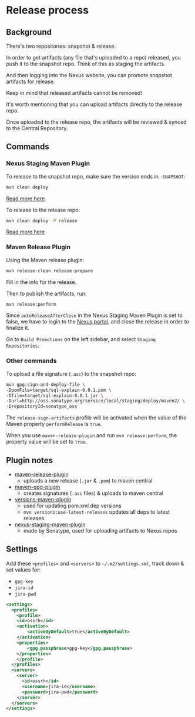 # Release process

## Background

There's two repositories: snapshot & release.

In order to get artifacts (any file that's uploaded to a repo) released, you push it to the snapshot repo. Think of this as staging the artifacts.

And then logging into the Nexus website, you can promote snapshot artifacts for release.

Keep in mind that released artifacts cannot be removed!

It's worth mentioning that you can upload artifacts directly to the release repo.

Once uploaded to the release repo, the artifacts will be reviewed & synced to the Central Repository.

## Commands

### Nexus Staging Maven Plugin

To release to the snapshot repo, make sure the version ends in `-SNAPSHOT`:
```bash
mvn clean deploy
```

[Read more here](https://central.sonatype.org/publish/publish-maven/#performing-a-snapshot-deployment)

To release to the release repo:
```bash
mvn clean deploy -P release
```

[Read more here](https://central.sonatype.org/publish/publish-maven/#performing-a-release-deployment)

### Maven Release Plugin

Using the Maven release plugin:

```bash
mvn release:clean release:prepare
```

Fill in the info for the release.

Then to publish the artifacts, run:
```bash
mvn release:perform
```

Since `autoReleaseAfterClose` in the Nexus Staging Maven Plugin is set to false, we have to login to the [Nexus portal](https://s01.oss.sonatype.org/), and close the release in order to finalize it.

Go to `Build Promotions` on the left sidebar, and select `Staging Repositories`.

### Other commands

To upload a file signature (`.asc`) to the snapshot repo:
```bash
mvn gpg:sign-and-deploy-file \
-DpomFile=target/sql-explain-0.0.1.pom \
-Dfile=target/sql-explain-0.0.1.jar \
-Durl=http://oss.sonatype.org/service/local/staging/deploy/maven2/ \
-DrepositoryId=sonatype_oss
```

The `release-sign-artifacts` profile will be activated when the value of the Maven property `performRelease` is `true`.

When you use `maven-release-plugin` and run `mvn release:perform`, the property value will be set to `true`.

## Plugin notes

- [maven-release-plugin](https://maven.apache.org/maven-release/maven-release-plugin/)
  - uploads a new release (`.jar` & `.pom`) to maven central
- [maven-gpg-plugin](https://maven.apache.org/plugins/maven-gpg-plugin/)
  - creates signatures (`.asc` files) & uploads to maven central
- [versions-maven-plugin](https://www.mojohaus.org/versions-maven-plugin/)
  - used for updating pom.xml dep versions
  - `mvn versions:use-latest-releases` updates all deps to latest releases
- [nexus-staging-maven-plugin](https://github.com/sonatype/nexus-maven-plugins/tree/main/staging/maven-plugin)
  - made by Sonatype, used for uploading artifacts to Nexus repos

## Settings

Add these `<profiles>` and `<servers>` to `~/.m2/settings.xml`, track down & set values for:

- `gpg-key`
- `jira-id`
- `jira-pwd`

```xml
<settings>
  <profiles>
    <profile>
    <id>ossrh</id>
    <activation>
        <activeByDefault>true</activeByDefault>
    </activation>
    <properties>
        <gpg.passphrase>gpg-key</gpg.passphrase>
    </properties>
    </profile>
  </profiles>
  <servers>
    <server>
      <id>ossrh</id>
      <username>jira-id</username>
      <password>jira-pwd</password>
    </server>
  </servers>
</settings>
```